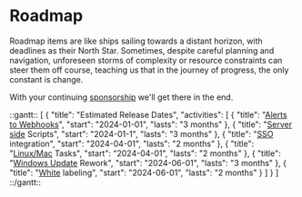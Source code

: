 # Roadmap

Roadmap items are like ships sailing towards a distant horizon, with deadlines as their North Star. Sometimes, despite careful planning and navigation, unforeseen storms of complexity or resource constraints can steer them off course, teaching us that in the journey of progress, the only constant is change.

With your continuing [sponsorship](sponsor.md#sponsor-with-stripe-or-paypal) we'll get there in the end.

::gantt::
[
    {
        "title": "Estimated Release Dates",
        "activities": [
            {
                "title": "[Alerts to Webhooks](https://github.com/amidaware/tacticalrmm/issues/1222)",
                "start": "2024-01-01",
                "lasts": "3 months"
            },
            {
                "title": "[Server side](https://github.com/amidaware/tacticalrmm/issues/1316) Scripts",
                "start": "2024-01-1",
                "lasts": "3 months"
            },
            {
                "title": "[SSO](https://github.com/amidaware/tacticalrmm/issues/508) integration",
                "start": "2024-04-01",
                "lasts": "2 months"
            },
            {
                "title": "[Linux/Mac](https://github.com/amidaware/tacticalrmm/discussions/1692) Tasks",
                "start": "2024-04-01",
                "lasts": "2 months"
            },
            {
                "title": "[Windows Update](https://github.com/amidaware/tacticalrmm/issues/1188) Rework",
                "start": "2024-06-01",
                "lasts": "3 months"
            },
            {
                "title": "[White](https://github.com/amidaware/tacticalrmm/issues/463) labeling",
                "start": "2024-06-01",
                "lasts": "2 months"
            }
        ]
    }
]
::/gantt::
